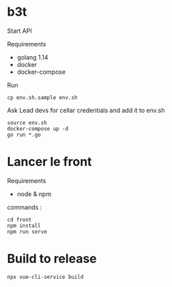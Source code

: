 # b3t



Start API

Requirements
- golang 1.14
- docker 
- docker-compose

Run
```
cp env.sh.sample env.sh
```
Ask Lead devs for cellar credentials and add it to env.sh
```
source env.sh
docker-compose up -d
go run *.go
```

# Lancer le front

Requirements
- node & npm

commands : 
```
cd front
npm install
npm run serve
```

# Build to release 

```
npx vue-cli-service build
```
